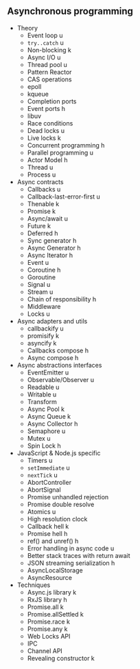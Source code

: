 ## Asynchronous programming

- Theory
  - Event loop u
  - `try..catch` u
  - Non-blocking k
  - Async I/O u
  - Thread pool u
  - Pattern Reactor
  - CAS operations
  - epoll
  - kqueue
  - Completion ports
  - Event ports h
  - libuv
  - Race conditions
  - Dead locks u
  - Live locks k
  - Concurrent programming h
  - Parallel programming u
  - Actor Model h
  - Thread u
  - Process u
- Async contracts
  - Callbacks u
  - Callback-last-error-first u
  - Thenable k
  - Promise k
  - Async/await u
  - Future k
  - Deferred h
  - Sync generator h
  - Async Generator h
  - Async Iterator h
  - Event u
  - Coroutine h
  - Goroutine
  - Signal u
  - Stream u
  - Chain of responsibility h
  - Middleware
  - Locks u
- Async adapters and utils
  - callbackify u
  - promisify k
  - asyncify k
  - Callbacks compose h
  - Async compose h
- Async abstractions interfaces
  - EventEmitter u
  - Observable/Observer u
  - Readable u
  - Writable u
  - Transform
  - Async Pool k
  - Async Queue k
  - Async Collector h
  - Semaphore u
  - Mutex u
  - Spin Lock h
- JavaScript & Node.js specific
  - Timers u
  - `setImmediate` u
  - `nextTick` u
  - AbortController
  - AbortSignal
  - Promise unhandled rejection
  - Promise double resolve
  - Atomics u
  - High resolution clock
  - Callback hell k
  - Promise hell h
  - ref() and unref() h
  - Error handling in async code u
  - Better stack traces with return await
  - JSON streaming serialization h
  - AsyncLocalStorage
  - AsyncResource
- Techniques
  - Async.js library k
  - RxJS library h
  - Promise.all k
  - Promise.allSettled k
  - Promise.race k
  - Promise.any k
  - Web Locks API
  - IPC
  - Channel API
  - Revealing constructor k
